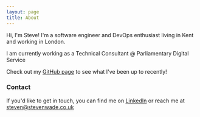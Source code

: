 ```yaml
---
layout: page
title: About
---
```


Hi, I'm Steve! I'm a software engineer and DevOps enthusiast living in Kent and working in London.

I am currently working as a Technical Consultant @ Parliamentary Digital Service

Check out my [GitHub page](https://github.com/swade1987) to see what I've been up to recently!

### Contact

If you'd like to get in touch, you can find me on [LinkedIn](http://uk.linkedin.com/in/stevendavidwade/) or reach me at steven@stevenwade.co.uk
